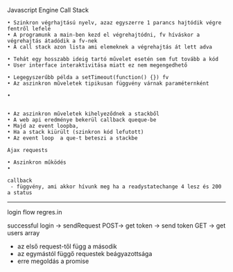 Javascript Engine
Call Stack

	• Szinkron végrhajtású nyelv, azaz egyszerre 1 parancs hajtódik végre fentről lefelé
	• A programunk a main-ben kezd el végrehajtódni, fv híváskor a végrehajtás átadódik a fv-nek
	• A call stack azon lista ami elemeknek a végrehajtás át lett adva

	• Tehát egy hosszabb ideig tartó művelet esetén sem fut tovább a kód
	• User interface interaktivitása miatt ez nem megengedhető

	• Legegyszerűbb példa a setTimeout(function() {}) fv
	• Az aszinkron műveletek tipikusan függvény várnak paraméternként
	
	• 
	
	
	• Az aszinkron műveletek kihelyeződnek a stackből
	• A web api eredménye bekerül callback queque-be
	• Majd az event loopba,
	• Ha a stack kiürült (szinkron kód lefutott) 
	• Az event loop  a que-t beteszi a stackbe
	
	Ajax requests
	
	• Aszinkron működés
	• 
	
    callback 
     - függvény, ami akkor hívunk meg ha a readystatechange 4 lesz és 200 a status

-------------------------------------------------------------------------------------------

login flow
regres.in

successful login -> sendRequest POST-> get token -> send token GET -> get users array
 - az első request-től függ a második
 - az egymástól függő requestek beágyazottsága
 - erre megoldás a promise
